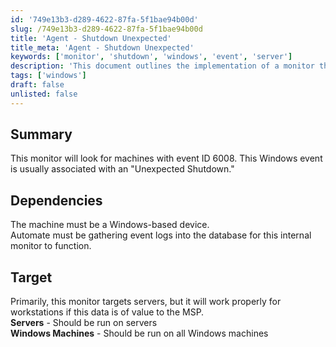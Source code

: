 ```yaml
---
id: '749e13b3-d289-4622-87fa-5f1bae94b00d'
slug: /749e13b3-d289-4622-87fa-5f1bae94b00d
title: 'Agent - Shutdown Unexpected'
title_meta: 'Agent - Shutdown Unexpected'
keywords: ['monitor', 'shutdown', 'windows', 'event', 'server']
description: 'This document outlines the implementation of a monitor that detects unexpected shutdowns on Windows machines by tracking event ID 6008. It details the dependencies required for the monitor to function effectively and identifies the target devices for monitoring, primarily focusing on servers but also applicable to workstations if necessary.'
tags: ['windows']
draft: false
unlisted: false
---
```


## Summary

This monitor will look for machines with event ID 6008. This Windows event is usually associated with an "Unexpected Shutdown."

## Dependencies

The machine must be a Windows-based device.  
Automate must be gathering event logs into the database for this internal monitor to function.

## Target

Primarily, this monitor targets servers, but it will work properly for workstations if this data is of value to the MSP.  
**Servers** - Should be run on servers  
**Windows Machines** - Should be run on all Windows machines  